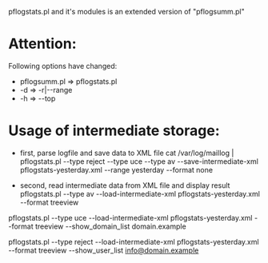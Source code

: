 pflogstats.pl and it's modules is an extended version of "pflogsumm.pl"


Attention:
==========

Following options have changed:

* pflogsumm.pl	=> pflogstats.pl
* -d		=> -r|--range
* -h		=> --top



Usage of intermediate storage:
==============================

* first, parse logfile and save data to XML file
cat /var/log/maillog | pflogstats.pl --type reject --type uce --type av --save-intermediate-xml pflogstats-yesterday.xml --range yesterday --format none

* second, read intermediate data from XML file and display result
pflogstats.pl --type av --load-intermediate-xml pflogstats-yesterday.xml --format treeview

pflogstats.pl --type uce --load-intermediate-xml pflogstats-yesterday.xml --format treeview --show_domain_list domain.example

pflogstats.pl --type reject --load-intermediate-xml pflogstats-yesterday.xml --format treeview --show_user_list info@domain.example
